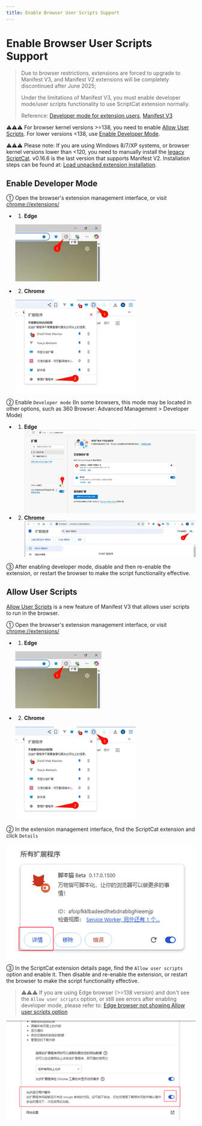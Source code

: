 ```yaml
---
title: Enable Browser User Scripts Support
---
```


# Enable Browser User Scripts Support

> Due to browser restrictions, extensions are forced to upgrade to Manifest V3, and Manifest V2 extensions will be completely discontinued after June 2025;
>
> Under the limitations of Manifest V3, you must enable developer mode/user scripts functionality to use ScriptCat extension normally.
>
> Reference: [Developer mode for extension users](https://developer.chrome.com/docs/extensions/reference/api/userScripts?hl=en#developer_mode_for_extension_users), [Manifest V3](https://developer.chrome.com/docs/extensions/develop/migrate/what-is-mv3?hl=en)

⚠️⚠️⚠️ For browser kernel versions >=138, you need to enable [Allow User Scripts](#allow-user-scripts). For lower versions \<138, use [Enable Developer Mode](#enable-developer-mode).

⚠️⚠️⚠️ Please note: If you are using Windows 8/7/XP systems, or browser kernel versions lower than \<120, you need to manually install the [legacy ScriptCat](https://bbs.tampermonkey.net.cn/thread-3068-1-1.html). v0.16.6 is the last version that supports Manifest V2. Installation steps can be found at: [Load unpacked extension installation](/docs/use/use/#load-unpacked-extension-installation).

## Enable Developer Mode

① Open the browser's extension management interface, or visit [chrome://extensions/](chrome://extensions/)

- 1. **Edge**

  ![edge-open-settings](./img/README.assets/edge-open-settings.webp)

- 2. **Chrome**

  ![chrome-open-settings](./img/README.assets/chrome-open-settings.webp)

② Enable `Developer mode` (In some browsers, this mode may be located in other options, such as 360 Browser: Advanced Management > Developer Mode)

- 1. **Edge** ![edge-open-dev](./img/README.assets/edge-open-dev.webp)
- 2. **Chrome** ![chrome-open-dev](./img/README.assets/chrome-open-dev.webp)

③ After enabling developer mode, disable and then re-enable the extension, or restart the browser to make the script functionality effective.

## Allow User Scripts

[Allow User Scripts](https://developer.chrome.com/docs/extensions/reference/api/userScripts?hl=en#chrome_versions_138_and_newer_allow_user_scripts_toggle) is a new feature of Manifest V3 that allows user scripts to run in the browser.

① Open the browser's extension management interface, or visit [chrome://extensions/](chrome://extensions/)

- 1. **Edge**

  ![edge-open-settings](./img/README.assets/edge-open-settings.webp)

- 2. **Chrome**

  ![chrome-open-settings](./img/README.assets/chrome-open-settings.webp)

② In the extension management interface, find the ScriptCat extension and click `Details`

![image-20250623140940401](img/5.open-dev.assets/image-20250623140940401.png)

③ In the ScriptCat extension details page, find the `Allow user scripts` option and enable it. Then disable and re-enable the extension, or restart the browser to make the script functionality effective.

> ⚠️⚠️⚠️ If you are using Edge browser (>=138 version) and don't see the `Allow user scripts` option, or still see errors after enabling developer mode, please refer to: [Edge browser not showing Allow user scripts option](https://github.com/scriptscat/scriptcat/issues/418#issuecomment-2994772406)

![image-20250623141002831](img/5.open-dev.assets/image-20250623141002831.png)
